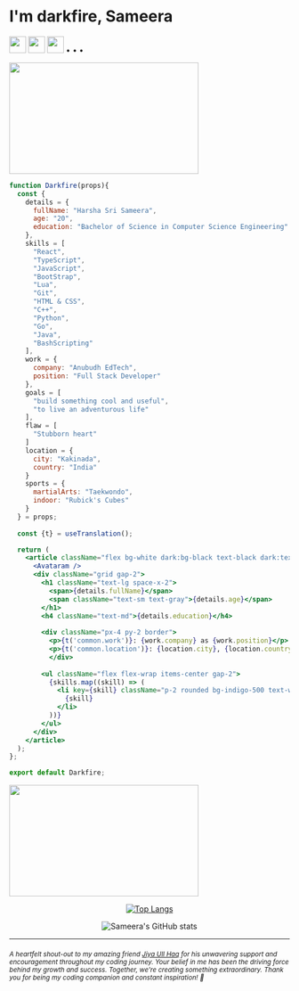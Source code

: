 # I'm darkfire, Sameera 
<img src="https://media.tenor.com/m1WLq0zS4i0AAAAC/blueorredpill-doesthematrixhaveyou.gif" width="30" height="30" /> <img src="https://media.tenor.com/m1WLq0zS4i0AAAAC/blueorredpill-doesthematrixhaveyou.gif" width="30" height="30" /> <img src="https://media.tenor.com/m1WLq0zS4i0AAAAC/blueorredpill-doesthematrixhaveyou.gif" width="30" height="30" /> • • •

<img src="https://media.tenor.com/SS2WAJxsr2gAAAAM/im-in-matrix.gif" width="340" height="200"/>

```jsx
function Darkfire(props){
  const {
    details = {
      fullName: "Harsha Sri Sameera",
      age: "20",
      education: "Bachelor of Science in Computer Science Engineering"
    },
    skills = [
      "React",
      "TypeScript",  
      "JavaScript",
      "BootStrap",
      "Lua",
      "Git",
      "HTML & CSS",
      "C++",
      "Python",
      "Go",
      "Java",
      "BashScripting"
    ],
    work = {
      company: "Anubudh EdTech",  
      position: "Full Stack Developer"
    },
    goals = [
      "build something cool and useful",
      "to live an adventurous life"
    ], 
    flaw = [
      "Stubborn heart"
    ]
    location = {
      city: "Kakinada",
      country: "India"
    }
    sports = {
      martialArts: "Taekwondo",
      indoor: "Rubick's Cubes"
    }
  } = props;
  
  const {t} = useTranslation();

  return (
    <article className="flex bg-white dark:bg-black text-black dark:text-white rounded p-4 md:p-2 shadow-sm">
      <Avataram />
      <div className="grid gap-2">
        <h1 className="text-lg space-x-2">
          <span>{details.fullName}</span> 
          <span className="text-sm text-gray">{details.age}</span>
        </h1>
        <h4 className="text-md">{details.education}</h4>
	
        <div className="px-4 py-2 border">
          <p>{t('common.work')}: {work.company} as {work.position}</p> 
          <p>{t('common.location')}: {location.city}, {location.country}</p>
	      </div>
	
        <ul className="flex flex-wrap items-center gap-2">
          {skills.map((skill) => (
            <li key={skill} className="p-2 rounded bg-indigo-500 text-white cursor-pointer select-none">
              {skill}
            </li>
          ))}
        </ul>
      </div>
    </article>
  );
};

export default Darkfire;
```

<img src="https://camo.githubusercontent.com/3c6c60b27c5b25b5bd818fdbedca1e9d63caa1f0c69f8a9e830c58190f40396b/68747470733a2f2f6d656469612e67697068792e636f6d2f6d656469612f76486b704b7643656d4655436c6a646937622f67697068792e676966" width="340" height="200"/>

<div align="center">
	
[![Top Langs](https://github-readme-stats.vercel.app/api/top-langs/?username=HarshaSri-Sameera&layout=compact&theme=dark#gh-dark-mode-only)](https://github.com/HarshaSri-Sameera/github-readme-stats#gh-dark-mode-only)	
	
![Sameera's GitHub stats](https://github-readme-stats.vercel.app/api?username=HarshaSri-Sameera&show_icons=true&theme=dark) 
	
</div>

---------------------------------------------

###### <sub> A heartfelt shout-out to my amazing friend [Jiya Ull Haq](https://github.com/Jiya-Ull-Haq) for his unwavering support and encouragement throughout my coding journey. Your belief in me has been the driving force behind my growth and success. Together, we're creating something extraordinary. Thank you for being my coding companion and constant inspiration! 🙌 </sub>














<!-- <h5 align="center">Namaste! 🙏<h5>
  
-----------------------------
  
###### About Me
<div align="center">
🎓 Studying Computer Science Engineering at AEC.<br>
🌱 Exploring and absorbing new tech and developing softwares.<br>
😎 Rubicks Cuber ~ Teakwondo Player🥋 ~ Problem Slover ~ Thinker <br>
🔬 Exicted to work in Research and Development fields🤍 <br>
🤩 Interested in Developement and Innovation, full stack web dev. <br>
⚡ Fun fact: well, I'm a super curious person you have ever met.<br> 
</div>

-----------------------------

 ###### Tech Stack
 <div align="center">
 💻 Python | C++ | Java <br>
 🌐 HTML | CSS | JavaScript | TypeScript | Bootstrap | ReactJS ♡ <br>
 🔮 Git | Markdown | BashScripting <br>
 👩‍💻 Windows | macOS | BlackArch Linux (Garuda distro)
 </div>
  
-----------------------------
 -->
